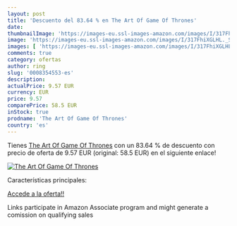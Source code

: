 ```yaml
---
layout: post
title: 'Descuento del 83.64 % en The Art Of Game Of Thrones'
date: 
thumbnailImage: 'https://images-eu.ssl-images-amazon.com/images/I/317FhiXGLHL._SL200_.jpg'
image: 'https://images-eu.ssl-images-amazon.com/images/I/317FhiXGLHL._SL200_.jpg'
images: [ 'https://images-eu.ssl-images-amazon.com/images/I/317FhiXGLHL._SL200_.jpg' ]
comments: true
category: ofertas
author: ring
slug: '0008354553-es'
description:
actualPrice: 9.57 EUR
currency: EUR
price: 9.57
comparePrice: 58.5 EUR
inStock: true
prodname: 'The Art Of Game Of Thrones'
country: 'es'
---
```


Tienes [The Art Of Game Of Thrones](https://www.amazon.es/dp/0008354553/?tag=tolees-21) con un 83.64 % de descuento con precio de oferta de 9.57 EUR (original: 58.5 EUR) en el siguiente enlace!

[![The Art Of Game Of Thrones](https://images-eu.ssl-images-amazon.com/images/I/317FhiXGLHL._SL200_.jpg)](https://www.amazon.es/dp/0008354553/?tag=tolees-21)

Características principales:


[Accede a la oferta!!](https://www.amazon.es/dp/0008354553/?tag=tolees-21)

Links participate in Amazon Associate program and might generate a comission on qualifying sales



